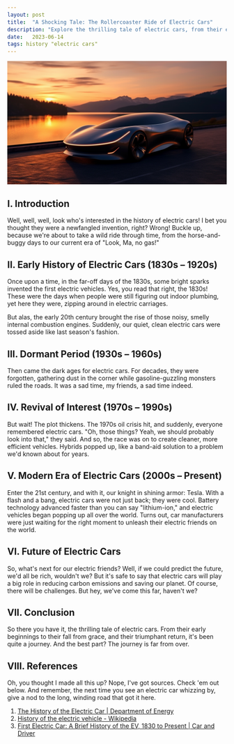```yaml
---
layout: post
title:  "A Shocking Tale: The Rollercoaster Ride of Electric Cars"
description: "Explore the thrilling tale of electric cars, from their early beginnings to their fall from grace, and their triumphant return."
date:   2023-06-14
tags: history "electric cars"
---
```


![A futuristic car in the sunset](/assets/electric-car.png)

## I. Introduction

Well, well, well, look who's interested in the history of electric cars! I bet you thought they were a newfangled invention, right? Wrong! Buckle up, because we're about to take a wild ride through time, from the horse-and-buggy days to our current era of "Look, Ma, no gas!"

## II. Early History of Electric Cars (1830s – 1920s)

Once upon a time, in the far-off days of the 1830s, some bright sparks invented the first electric vehicles. Yes, you read that right, the 1830s! These were the days when people were still figuring out indoor plumbing, yet here they were, zipping around in electric carriages. 

But alas, the early 20th century brought the rise of those noisy, smelly internal combustion engines. Suddenly, our quiet, clean electric cars were tossed aside like last season's fashion. 

## III. Dormant Period (1930s – 1960s)

Then came the dark ages for electric cars. For decades, they were forgotten, gathering dust in the corner while gasoline-guzzling monsters ruled the roads. It was a sad time, my friends, a sad time indeed.

## IV. Revival of Interest (1970s – 1990s)

But wait! The plot thickens. The 1970s oil crisis hit, and suddenly, everyone remembered electric cars. "Oh, those things? Yeah, we should probably look into that," they said. And so, the race was on to create cleaner, more efficient vehicles. Hybrids popped up, like a band-aid solution to a problem we'd known about for years.

## V. Modern Era of Electric Cars (2000s – Present)

Enter the 21st century, and with it, our knight in shining armor: Tesla. With a flash and a bang, electric cars were not just back; they were cool. Battery technology advanced faster than you can say "lithium-ion," and electric vehicles began popping up all over the world. Turns out, car manufacturers were just waiting for the right moment to unleash their electric friends on the world.

## VI. Future of Electric Cars

So, what's next for our electric friends? Well, if we could predict the future, we'd all be rich, wouldn't we? But it's safe to say that electric cars will play a big role in reducing carbon emissions and saving our planet. Of course, there will be challenges. But hey, we've come this far, haven't we?

## VII. Conclusion

So there you have it, the thrilling tale of electric cars. From their early beginnings to their fall from grace, and their triumphant return, it's been quite a journey. And the best part? The journey is far from over. 

## VIII. References

Oh, you thought I made all this up? Nope, I've got sources. Check 'em out below. And remember, the next time you see an electric car whizzing by, give a nod to the long, winding road that got it here.

1. [The History of the Electric Car | Department of Energy](https://www.energy.gov/articles/history-electric-car)
2. [History of the electric vehicle - Wikipedia](https://en.wikipedia.org/wiki/History_of_the_electric_vehicle)
3. [First Electric Car: A Brief History of the EV, 1830 to Present | Car and Driver](https://www.caranddriver.com/features/g43480930/history-of-electric-cars/)
